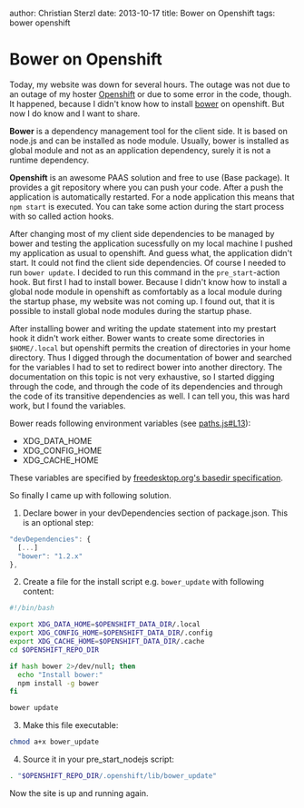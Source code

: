 author: Christian Sterzl
date: 2013-10-17
title: Bower on Openshift
tags: bower openshift

# Bower on Openshift

Today, my website was down for several hours. The outage was not due to an outage of my hoster [Openshift](https://www.openshift.com/) or due to some error in the code, though. It happened, because I didn't know how to install [bower](http://bower.io) on openshift. But now I do know and I want to share.

**Bower** is a dependency management tool for the client side. It is based on node.js and can be installed as node module. Usually, bower is installed as global module and not as an application dependency, surely it is not a runtime dependency.

**Openshift** is an awesome PAAS solution and free to use (Base package). It provides a git repository where you can push your code. After a push the application is automatically restarted. For a node application this means that `npm start` is executed. You can take some action during the start process with so called action hooks.

After changing most of my client side dependencies to be managed by bower and testing the application sucessfully on my local machine I pushed my application as usual to openshift. And guess what, the application didn't start. It could not find the client side dependencies. Of course I needed to run `bower update`. I decided to run this command in the `pre_start`-action hook. But first I had to install bower. Because I didn't know how to install a global node module in openshift as comfortably as a local module during the startup phase, my website was not coming up. I found out, that it is possible to install global node modules during the startup phase.

After installing bower and writing the update statement into my prestart hook it didn't work either. Bower wants to create some directories in `$HOME/.local` but openshift permits the creation of directories in your home directory. Thus I digged through the documentation of bower and searched for the variables I had to set to redirect bower into another directory. The documentation on this topic is not very exhaustive, so I started digging through the code, and through the code of its dependencies and through the code of its transitive dependencies as well. I can tell you, this was hard work, but I found the variables.

Bower reads following environment variables (see [paths.js#L13](https://github.com/bower/config/blob/master/lib/util/paths.js#L13)):

  * XDG_DATA_HOME
  * XDG_CONFIG_HOME
  * XDG_CACHE_HOME

These variables are specified by [freedesktop.org's basedir specification](http://standards.freedesktop.org/basedir-spec/basedir-spec-latest.html).

So finally I came up with following solution.

1. Declare bower in your devDependencies section of package.json. This is an optional step:

  ```javascript
  "devDependencies": {
    [...]
    "bower": "1.2.x"
  },

  ```

2. Create a file for the install script e.g. `bower_update` with following content:

  ```bash
  #!/bin/bash

  export XDG_DATA_HOME=$OPENSHIFT_DATA_DIR/.local
  export XDG_CONFIG_HOME=$OPENSHIFT_DATA_DIR/.config
  export XDG_CACHE_HOME=$OPENSHIFT_DATA_DIR/.cache
  cd $OPENSHIFT_REPO_DIR

  if hash bower 2>/dev/null; then
    echo "Install bower:"
    npm install -g bower
  fi

  bower update
  ```

3. Make this file executable:

  ```bash
  chmod a+x bower_update
  ```

4. Source it in your pre_start_nodejs script:

  ```bash
  . "$OPENSHIFT_REPO_DIR/.openshift/lib/bower_update"
  ```

Now the site is up and running again.
